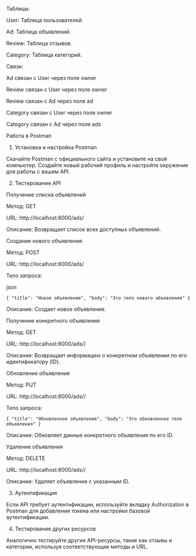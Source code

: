 
Таблицы:

User: Таблица пользователей.

Ad: Таблица объявлений.

Review: Таблица отзывов.

Category: Таблица категорий.

Связи:

Ad связан с User через поле owner 

Review связан с User через поле owner 

Review связан с Ad через поле ad 

Category связан с User через поле owner 

Category связан с Ad через поле ads 

Работа в Postman

1. Установка и настройка Postman
   
Скачайте Postman с официального сайта и установите на свой компьютер.
Создайте новый рабочий профиль и настройте окружение для работы с вашим API.

2. Тестирование API

Получение списка объявлений

Метод: GET

URL: http://localhost:8000/ads/

Описание: Возвращает список всех доступных объявлений.

Создание нового объявления

Метод: POST

URL: http://localhost:8000/ads/

Тело запроса:

json


``
{
    "title": "Новое объявление",
    "body": "Это тело нового объявления"
}
``

Описание: Создает новое объявление.

Получение конкретного объявления


Метод: GET

URL: http://localhost:8000/ads/<id>/

Описание: Возвращает информацию о конкретном объявлении по его идентификатору (ID).

Обновление объявления

Метод: PUT

URL: http://localhost:8000/ads/<id>/

Тело запроса:


``
{
    "title": "Обновленное объявление",
    "body": "Это обновленное тело объявления"
}
``

Описание: Обновляет данные конкретного объявления по его ID.

Удаление объявления

Метод: DELETE

URL: http://localhost:8000/ads/<id>/

Описание: Удаляет объявление с указанным ID.

3. Аутентификация
   
Если API требует аутентификации, используйте вкладку Authorization в Postman для добавления токена или настройки базовой аутентификации.

4. Тестирование других ресурсов
   
Аналогично тестируйте другие API-ресурсы, такие как отзывы и категории, используя соответствующие методы и URL.
